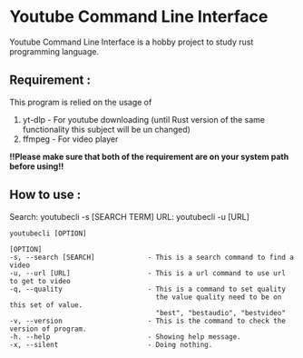# Youtube Command Line Interface
Youtube Command Line Interface is a hobby project to study rust programming language.

## Requirement :
This program is relied on the usage of
1) yt-dlp - For youtube downloading (until Rust version of the same functionality this subject will be un changed)
2) ffmpeg - For video player

<b>!!Please make sure that both of the requirement are on your system path before using!!</b>

## How to use :
Search: youtubecli -s [SEARCH TERM]
URL: youtubecli -u [URL]

```
youtubecli [OPTION]

[OPTION]
-s, --search [SEARCH]             - This is a search command to find a video
-u, --url [URL]                   - This is a url command to use url to get to video
-q, --quality                     - This is a command to set quality
                                    the value quality need to be on this set of value.
                                    "best", "bestaudio", "bestvideo"
-v, --version                     - This is the command to check the version of program.
-h. --help                        - Showing help message.
-x, --silent                      - Doing nothing.
```
